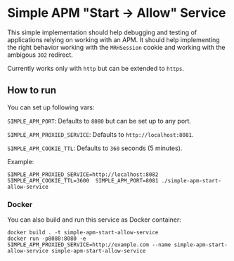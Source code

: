 # Simple APM "Start -> Allow" Service
This simple implementation should help debugging and testing of applications
relying on working with an APM. It should help implementing the right behavior
working with the `MRHSession` cookie and working with the ambigous `302`
redirect.

Currently works only with `http` but can be extended to `https`.

## How to run
You can set up following vars:

`SIMPLE_APM_PORT`: Defaults to `8080` but can be set up to any port.

`SIMPLE_APM_PROXIED_SERVICE`: Defaults to `http://localhost:8081`.

`SIMPLE_APM_COOKIE_TTL`: Defaults to `360` seconds (5 minutes).

Example:
```
SIMPLE_APM_PROXIED_SERVICE=http://localhost:8082  SIMPLE_APM_COOKIE_TTL=3600  SIMPLE_APM_PORT=8081 ./simple-apm-start-allow-service
```

### Docker
You can also build and run this service as Docker container:

```
docker build . -t simple-apm-start-allow-service
docker run -p8080:8080 -e SIMPLE_APM_PROXIED_SERVICE=http://example.com --name simple-apm-start-allow-service simple-apm-start-allow-service
```
